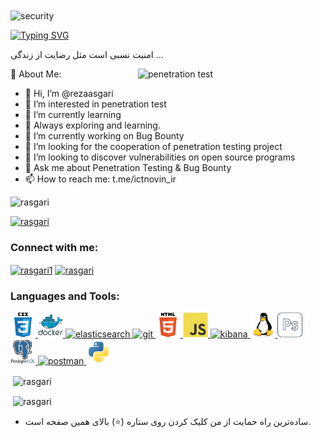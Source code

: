 <img align="center" alt="security" width = "1000"  src="https://pbs.twimg.com/profile_banners/1222045654907748359/1580193795/1080x360" >

<a href="https://git.io/typing-svg"><img src="https://readme-typing-svg.demolab.com/?font=Jetbrains+Mono+Medium&size=28&duration=2700&pause=750&random=true&color=81a1c1&background=2e3440&center=true&vCenter=true&width=550&height=60&lines=Reza+Asgari;Secure+Computing+MSC;Web+Application+Penetration+Tester" alt="Typing SVG" /></a>




امنیت نسبی است مثل رضایت از زندگی ...



<img align="right" alt="penetration test" width ="300" src="https://www.synacktiv.com/sites/default/files/2020-03/TEST-INTRUSION%252B.gif" >


💫 About Me:

- 👋 Hi, I’m @rezaasgari
- 👀 I’m interested in penetration test
- 🌱 I’m currently learning
- 🚀 Always exploring and learning.
- 🔭 I’m currently working on Bug Bounty
- 💞️ I’m looking for the cooperation of penetration testing project
- 🤝 I’m looking to discover vulnerabilities on open source programs
- 💬 Ask me about Penetration Testing & Bug Bounty
- 📫 How to reach me: t.me/ictnovin_ir



<p align="left"> <img src="https://komarev.com/ghpvc/?username=rasgari&label=Profile%20views&color=0e75b6&style=flat" alt="rasgari" /> </p>

<p align="left"> <a href="https://github.com/ryo-ma/github-profile-trophy"><img src="https://github-profile-trophy.vercel.app/?username=rasgari" alt="rasgari" /></a> </p>

<h3 align="left">Connect with me:</h3>
<p align="left">
<a href="https://www.linkedin.com/in/rasgari1/" target="blank"><img align="center" src="https://raw.githubusercontent.com/rahuldkjain/github-profile-readme-generator/master/src/images/icons/Social/linked-in-alt.svg" alt="rasgari1" height="30" width="40" /></a>
<a href="https://www.youtube.com/@rasgariii" target="blank"><img align="center" src="https://raw.githubusercontent.com/rahuldkjain/github-profile-readme-generator/master/src/images/icons/Social/youtube.svg" alt="rasgari" height="30" width="40" /></a>
</p>

<h3 align="left">Languages and Tools:</h3>
<p align="left"> </a> <a href="https://www.w3schools.com/css/" target="_blank" rel="noreferrer"> <img src="https://raw.githubusercontent.com/devicons/devicon/master/icons/css3/css3-original-wordmark.svg" alt="css3" width="40" height="40"/> </a> <a href="https://www.docker.com/" target="_blank" rel="noreferrer"> <img src="https://raw.githubusercontent.com/devicons/devicon/master/icons/docker/docker-original-wordmark.svg" alt="docker" width="40" height="40"/> </a> <a href="https://www.elastic.co" target="_blank" rel="noreferrer"> <img src="https://www.vectorlogo.zone/logos/elastic/elastic-icon.svg" alt="elasticsearch" width="40" height="40"/> </a> <a href="https://git-scm.com/" target="_blank" rel="noreferrer"> <img src="https://www.vectorlogo.zone/logos/git-scm/git-scm-icon.svg" alt="git" width="40" height="40"/> </a> <a href="https://www.w3.org/html/" target="_blank" rel="noreferrer"> <img src="https://raw.githubusercontent.com/devicons/devicon/master/icons/html5/html5-original-wordmark.svg" alt="html5" width="40" height="40"/> </a> <a href="https://developer.mozilla.org/en-US/docs/Web/JavaScript" target="_blank" rel="noreferrer"> <img src="https://raw.githubusercontent.com/devicons/devicon/master/icons/javascript/javascript-original.svg" alt="javascript" width="40" height="40"/> </a> <a href="https://www.elastic.co/kibana" target="_blank" rel="noreferrer"> <img src="https://www.vectorlogo.zone/logos/elasticco_kibana/elasticco_kibana-icon.svg" alt="kibana" width="40" height="40"/> </a> <a href="https://www.linux.org/" target="_blank" rel="noreferrer"> <img src="https://raw.githubusercontent.com/devicons/devicon/master/icons/linux/linux-original.svg" alt="linux" width="40" height="40"/> </a> <a href="https://www.photoshop.com/en" target="_blank" rel="noreferrer"> <img src="https://raw.githubusercontent.com/devicons/devicon/master/icons/photoshop/photoshop-line.svg" alt="photoshop" width="40" height="40"/> </a> <a href="https://www.postgresql.org" target="_blank" rel="noreferrer"> <img src="https://raw.githubusercontent.com/devicons/devicon/master/icons/postgresql/postgresql-original-wordmark.svg" alt="postgresql" width="40" height="40"/> </a> <a href="https://postman.com" target="_blank" rel="noreferrer"> <img src="https://www.vectorlogo.zone/logos/getpostman/getpostman-icon.svg" alt="postman" width="40" height="40"/> </a> <a href="https://www.python.org" target="_blank" rel="noreferrer"> <img src="https://raw.githubusercontent.com/devicons/devicon/master/icons/python/python-original.svg" alt="python" width="40" height="40"/> </a> </p>


<p>&nbsp;<img align="center" src="https://github-readme-stats.vercel.app/api?username=rasgari&show_icons=true&locale=en" alt="rasgari" /></p>


<p>&nbsp;<img align="center" src="https://github-readme-streak-stats.herokuapp.com/?user=rasgari&" alt="rasgari" /></p>




- ساده‌ترین راه حمایت از من کلیک کردن روی ستاره (⭐) بالای همین صفحه است.


<!---
rasgari/rasgari is a ✨ special ✨ repository because its `README.md` (this file) appears on your GitHub profile.
You can click the Preview link to take a look at your changes.
--->
